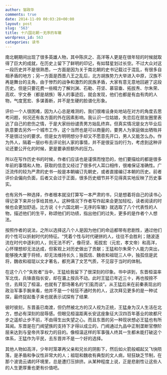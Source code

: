 ```yaml
---
author: 邹政华
comments: true
date: 2014-11-09 00:03:28+00:00
layout: post
slug: '563'
title: 十六国北朝－无序的车辙
wordpress_id: 563
categories: 读书 
---
```


南北朝期间出现了很多英雄人物，其中陈庆之、高洋等人更是在很年轻的时候就取得了巨大的成就，在历史上留下了鲜明的印记，有如彗星划过长空。不过大众对这一段历史并不是很熟悉，一方面是因为关于南北朝的史书记载过于混乱，有很多自相矛盾的地方；另一方面是西晋八王之乱后，北方胡族势力大举进入中原，汉族不再是舞台的主角，由于惨烈的战争和激烈的民族矛盾，大家有意无意地回避了这段历史。但是只要花费一些精力了解刘渊、石勒、苻坚、慕容垂、拓拔焘、尔朱荣、高欢、宇文泰（都是胡族）等人的事迹后，就会发现，他们也都是有血有肉的人物，气度宽宏、多谋善断，并不是生硬的脸谱化形象。

评价一个人很困难，因为人心总是难测的，我们很难设身处地站在对方的角度去思考问题，何况还有各方面的外在因素影响。我认识一位姑娘，失恋后在朋友圈里表达了自己的悲伤之情，于是大家纷纷谴责男方始乱终弃。但真实情况是女方毕业后执意要去另外一个城市工作，这个当然也是可以商量的，要男人为家庭做出牺牲并不是很过分的要求。但是女方明明想分手却又不愿意先开口，男人又能怎么办。作为外人，隔着一层纱布去评论别人家的事情，并不是很妥当的行为，考虑到这种评论还要公开化的时候，更是要承担额外的压力。

所以在写作历史书的时候，作者们应该也是谨慎而惶恐的，他们要描绘的都是很多年前的事情和人物，获取的信息又经过了很多代人耳口相传，很难保证准确性。广泛流传的较为严肃的史书一般是本朝编订先朝史，或者直接编订本朝的历史。前者评价会偏向负面，后者又会过于正面，很多历史细节并不见得真实地反映了历史事实。

也有另外一种选择，作者根本就没打算写一本严肃的书，只是想着将自己的读书心得记录下来并分享给其他人。这种情况下作者写作起来会更加轻松，读者阅读的时候也会更加舒适。比方说《十六国北朝－无序的车辙》就选取了八个代表性的人物，描述他们的生平，称颂他们的功绩，指出他们的过失，更多的是作者个人想法。

按照作者的说法，之所以选择这八个人是因为他们的命运都带有悲剧性，通过他们的个性可以折射时代的特征。“凭着个性与时代硬拼的人，往往不会胜利；随波逐流在时代中逐利的人，则无法不朽”，像苻坚、拓拔宏（元宏，孝文帝）和高洋，心怀理想却无法达成，但客观上对历史做出了贡献；王猛和尔朱荣个人能力突出，能够挽大厦于将倾，却无法维持长久；独孤信、魏收和祖珽三人中，独孤信是武将，魏收和祖珽以文才著名，都充满了文艺气质，不见容于当时的体制。

在这个八个"失败者"当中，王猛给我留下了很深刻的印象。书中讲到，东晋桓温率军北伐，兵锋直指长安，却在灞上按兵不动。此时王猛已年近三十，再也按捺不住，去拜见了桓温，也就有了那场著名的“扪虱而谈”。从王猛后来在前秦表现出的政治军事手腕来看，他并不是一个轻狂不通时务的人，这次拜见更多的是一种试探，最终捉起蚤子来也就表示试探有了结果.

彼时彼刻，东晋虽已南渡，但仍然被北方的汉人视为正统，王猛身为汉人生活在北方，想必有深刻的屈辱感。但眼见桓温距离长安这座象征大汉四百年基业的故都尺步之遥却止步不前，不由得生出失望之心。而且东晋的另一种现状想必王猛也有所耳闻。东晋是在门阀望族的支持下才得以成立的，门阀通过九品中正制垄断官僚阶层来达到与皇帝共享权力的目的。像桓温这样的军事强人终其一生都未能打破这个体系，王猛作为平民，去东晋并不是一个好的选择。

其他人物如高洋，少年时笼罩再父亲和兄长的阴影下，然后如火箭般崛起又飞快陨落，是矛盾和争议性非常大的人；祖珽和魏收有典型的文人病，轻狂缺乏节制，在那个波诡云谲的环境里，总是遭打压排挤。从某种程度上说，正是悲剧性让这些人的人生更厚重也更有价值吧。
